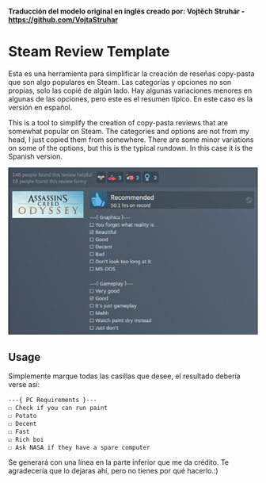 #### Traducción del modelo original en inglés creado por: Vojtěch Struhár - https://github.com/VojtaStruhar

# Steam Review Template

Esta es una herramienta para simplificar la creación de reseñas copy-pasta que son algo populares en Steam. Las categorías y opciones no son propias, solo las copié de algún lado.
Hay algunas variaciones menores en algunas de las opciones, pero este es el resumen típico. En este caso es la versión en español.

This is a tool to simplify the creation of copy-pasta reviews that are somewhat popular on Steam. The categories and options are not from my head, I just copied them from somewhere. There are some minor variations on some of the options, but this is the typical rundown. In this case it is the Spanish version.

![tonym8xd's review of AC Odyssey generated by this tool](./Review-screenshot.png)

## Usage

Simplemente marque todas las casillas que desee, el resultado debería verse así:

```
---{ PC Requirements }---
☐ Check if you can run paint
☐ Potato
☐ Decent
☐ Fast
☑ Rich boi
☐ Ask NASA if they have a spare computer
```

Se generará con una línea en la parte inferior que me da crédito. Te agradecería que lo dejaras ahí, pero no tienes por qué hacerlo.:)
